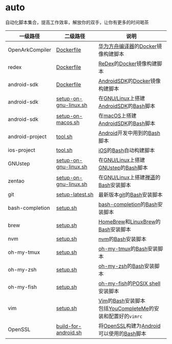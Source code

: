 # auto
自动化脚本集合，提高工作效率，解放你的双手，让你有更多的时间喝茶

|一级路径|二级路径|说明|
|-|-|-|
|OpenArkCompiler|[Dockerfile](https://github.com/leleliu008/auto/blob/master/OpenArkCompiler/Dockerfile)|[华为方舟编译器](http://blog.fpliu.com/it/software/华为方舟编译器)的[Docker](http://blog.fpliu.com/it/software/Docker)镜像构建脚本|
|redex|[Dockerfile](https://github.com/leleliu008/auto/blob/master/redex/Dockerfile)|[ReDex](http://blog.fpliu.com/it/software/ReDex)的[Docker](http://blog.fpliu.com/it/software/Docker)镜像构建脚本|
|android-sdk|[Dockerfile](https://github.com/leleliu008/auto/blob/master/android-sdk/Dockerfile)|[AndroidSDK](http://blog.fpliu.com/it/software/AndroidSDK)的[Docker](http://blog.fpliu.com/it/software/Docker)镜像构建脚本|
|android-sdk|[setup-on-gnu-linux.sh](https://github.com/leleliu008/auto/blob/master/android-sdk/setup-on-gnu-linux.sh)|在[GNU/Linux](http://blog.fpliu.com/it/os/Unix-like/GNU-Linux)上搭建[AndroidSDK](http://blog.fpliu.com/it/software/AndroidSDK)的[Bash](http://blog.fpliu.com/it/software/GNU/Bash)脚本|
|android-sdk|[setup-on-macos.sh](https://github.com/leleliu008/auto/blob/master/android-sdk/setup-on-macos.sh)|在[macOS](http://blog.fpliu.com/it/os/macOS)上搭建[AndroidSDK](http://blog.fpliu.com/it/software/AndroidSDK)的[Bash](http://blog.fpliu.com/it/software/GNU/Bash)脚本|
|android-project|[tool.sh](https://github.com/leleliu008/auto/blob/master/android-project/tool.sh)|[Android](http://blog.fpliu.com/it/os/Android)开发中用到的[Bash](http://blog.fpliu.com/it/software/GNU/Bash)脚本|
|ios-project|[tool.sh](https://github.com/leleliu008/auto/blob/master/ios-project/tool.sh)|[iOS](http://blog.fpliu.com/it/os/iOS)的[Bash](http://blog.fpliu.com/it/software/GNU/Bash)自动构建脚本|
|GNUstep|[setup-on-gnu-linux.sh](https://github.com/leleliu008/auto/blob/master/GNUstep/setup-on-gnu-linux.sh)|在[GNU/Linux](http://blog.fpliu.com/it/os/Unix-like/GNU-Linux)上搭建[GNUstep](http://blog.fpliu.com/it/software/GNUstep)的[Bash](http://blog.fpliu.com/it/software/GNU/Bash)脚本|
|zentao|[setup-on-gnu-linux.sh](https://github.com/leleliu008/auto/blob/master/zentao/setup-on-gnu-linux.sh)|在[GNU/Linux](http://blog.fpliu.com/it/os/Unix-like/GNU-Linux)上搭建[禅道](http://blog.fpliu.com/it/software/zentao)的[Bash](http://blog.fpliu.com/it/software/GNU/Bash)安装脚本|
|git|[setup-latest.sh](https://github.com/leleliu008/auto/blob/master/git/setup-latest.sh)|最新版本[git](http://blog.fpliu.com/it/software/git)的[Bash](http://blog.fpliu.com/it/software/GNU/Bash)安装脚本|
|bash-completion|[setup.sh](https://github.com/leleliu008/auto/blob/master/bash-completion/setup.sh)|[bash-completion](http://blog.fpliu.com/it/software/bash-completion)的[Bash](http://blog.fpliu.com/it/software/GNU/Bash)安装脚本|
|brew|[setup.sh](https://github.com/leleliu008/auto/blob/master/brew/setup.sh)|[HomeBrew](http://blog.fpliu.com/it/os/macOS/software/HomeBrew)和[LinuxBrew](http://blog.fpliu.com/it/software/LinuxBrew)的[Bash](http://blog.fpliu.com/it/software/GNU/Bash)安装脚本|
|nvm|[setup.sh](https://github.com/leleliu008/auto/blob/master/nvm/setup.sh)|[nvm](http://blog.fpliu.com/it/software/nvm)的[Bash](http://blog.fpliu.com/it/software/GNU/Bash)安装脚本|
|oh-my-tmux|[setup.sh](https://github.com/leleliu008/auto/blob/master/oh-my-tmux/setup.sh)|[oh-my-tmux](http://blog.fpliu.com/it/software/Tmux#conf)的[Bash](http://blog.fpliu.com/it/software/GNU/Bash)安装脚本|
|oh-my-zsh|[setup.sh](https://github.com/leleliu008/auto/blob/master/oh-my-zsh/setup.sh)|[oh-my-zsh](http://blog.fpliu.com/it/software/Oh-My-Zsh)的[Bash](http://blog.fpliu.com/it/software/GNU/Bash)安装脚本|
|oh-my-fish|[setup.sh](https://github.com/leleliu008/auto/blob/master/oh-my-fish/setup.sh)|[oh-my-fish](http://blog.fpliu.com/it/software/Oh-My-Fish)的[POSIX shell](http://blog.fpliu.com/it/software/BourneShell)安装脚本|
|vim|[setup.sh](https://github.com/leleliu008/auto/blob/master/vim/setup.sh)|[Vim](http://blog.fpliu.com/it/software/Vim)的[Bash](http://blog.fpliu.com/it/software/GNU/Bash)安装脚本<br>包括[YouCompleteMe](http://blog.fpliu.com/it/software/Vim/plugin/YouCompleteMe)的安装和配置好的`vimrc`|
|OpenSSL|[build-for-android.sh](https://github.com/leleliu008/auto/blob/master/OpenSSL/build-for-android.sh)|将[OpenSSL](http://blog.fpliu.com/it/software/OpenSSL)构建为[Android](http://blog.fpliu.com/it/os/Android)可以使用的[Bash](http://blog.fpliu.com/it/software/GNU/Bash)脚本|
